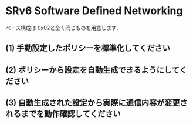 # SRv6 Software Defined Networking

ベース構成は 0x02と全く同じものを用意します.

## (1) 手動設定したポリシーを標準化してください
## (2) ポリシーから設定を自動生成できるようにしてください
## (3) 自動生成された設定から実際に通信内容が変更されるまでを動作確認してください
